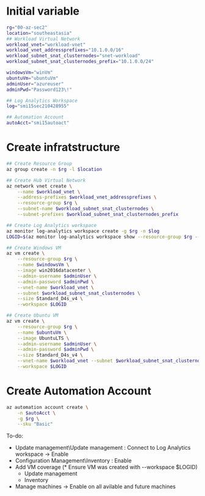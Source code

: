 # Initial variable

```bash
rg="00-az-sec2"
location="southeastasia"
## Workload Virtual Network
workload_vnet="workload-vnet"
workload_vnet_addressprefixes="10.1.0.0/16"
workload_subnet_snat_clusternodes="snet-workload"
workload_subnet_snat_clusternodes_prefix="10.1.0.0/24"

windowsVm="winVm"
ubuntuVm="ubuntuVm"
adminUser="azureuser"
adminPwd="Password123\!"

## Log Analytics Workspace
log="smi15sec210428955"

## Automation Account
autoAcct="smi15autoact"
```

# Create infratstructure
```bash
## Create Resource Group
az group create -n $rg -l $location

## Create Hub Virtual Network
az network vnet create \
    --name $workload_vnet \
    --address-prefixes $workload_vnet_addressprefixes \
    --resource-group $rg \
    --subnet-name $workload_subnet_snat_clusternodes \
    --subnet-prefixes $workload_subnet_snat_clusternodes_prefix

## Create Log Analytics workspace
az monitor log-analytics workspace create -g $rg -n $log
LOGID=$(az monitor log-analytics workspace show --resource-group $rg --workspace-name $log -o tsv --query "id")

## Create Windows VM
az vm create \
    --resource-group $rg \
    --name $windowsVm \
    --image win2016datacenter \
    --admin-username $adminUser \
    --admin-password $adminPwd \
    --vnet-name $workload_vnet \
    --subnet $workload_subnet_snat_clusternodes \
    --size Standard_D4s_v4 \
    --workspace $LOGID

## Create Ubuntu VM
az vm create \
    --resource-group $rg \
    --name $ubuntuVm \
    --image UbuntuLTS \
    --admin-username $adminUser \
    --admin-password $adminPwd \
    --size Standard_D4s_v4 \
    --vnet-name $workload_vnet --subnet $workload_subnet_snat_clusternodes \
    --workspace $LOGID

```

# Create Automation Account
```bash
az automation account create \
    -n $autoAcct \
    -g $rg \
    --sku "Basic"
```

To-do:
- Update management\Update management : Connect to Log Analytics workspace -> Enable
- Configuration Management\Inventory : Enable
- Add VM coverage (* Ensure VM was created with --workspace $LOGID)
    - Update management
    - Inventory
- Manage machines -> Enable on all avilable and future machines



